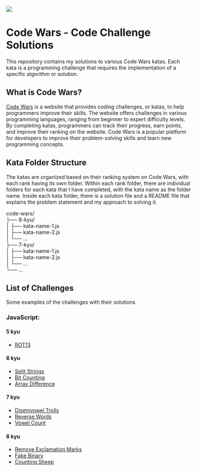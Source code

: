 <img src="https://www.codewars.com/users/msrezaie/badges/large">

# Code Wars - Code Challenge Solutions

This repository contains my solutions to various Code Wars katas. Each kata is a programming challenge that requires the implementation of a specific algorithm or solution.

## What is Code Wars?

[Code Wars](https://www.codewars.com/) is a website that provides coding challenges, or katas, to help programmers improve their skills. The website offers challenges in various programming languages, ranging from beginner to expert difficulty levels. By completing katas, programmers can track their progress, earn points, and improve their ranking on the website. Code Wars is a popular platform for developers to improve their problem-solving skills and learn new programming concepts.

## Kata Folder Structure

The katas are organized based on their ranking system on Code Wars, with each rank having its own folder. Within each rank folder, there are individual folders for each kata that I have completed, with the kata name as the folder name. Inside each kata folder, there is a solution file and a README file that explains the problem statement and my approach to solving it.

code-wars/  
├── 8-kyu/  
│ ├── kata-name-1.js  
│ ├── kata-name-2.js  
│ └── ...  
├── 7-kyu/  
│ ├── kata-name-1.js  
│ ├── kata-name-2.js  
│ └── ...  
└── ...

## List of Challenges
Some examples of the challenges with their solutions
### JavaScript:

#### 5 kyu

- [ROT13](/5kyu/rot13.js)

#### 6 kyu

- [Split Strings](/6kyu/split-strings.js)
- [Bit Counting](/6kyu/bit-counting.js)
- [Array Difference](/6kyu/array-diff.js)

#### 7 kyu

- [Disemvowel Trolls](/7kyu/disemvowel-trolls.js)
- [Reverse Words](/7kyu/reverse-words.js)
- [Vowel Count](/7kyu/vowel-count.js)

#### 8 kyu

- [Remove Exclamation Marks](/8kyu/remove-exclamation-marks.js)
- [Fake Binary](/8kyu/fake-binary.js)
- [Counting Sheep](/8kyu/counting-sheep.js)
